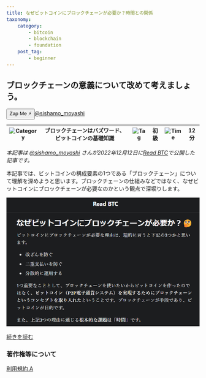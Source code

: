 ```yaml
---
title: なぜビットコインにブロックチェーンが必要か？時間との関係
taxonomy:
    category:
        - bitcoin
        - blockchain
        - foundation
    post_tag:
        - beginner
---
```


## ブロックチェーンの意義について改めて考えましょう。

<div><button class="zap-button" data-npub="npub1x3x7spzvt6yflg4l825agplakkyv8h62h5jsl9qq7ghxlcr490wqz4qfw6" data-relays="wss://relay.damus.io,wss://relay.snort.social,wss://nostr.wine,wss://relay.nostr.band">Zap Me ⚡</button><a href="https://twitter.com/sishamo_moyashi">@sishamo_moyashi</a></div>

|  ![Category](/_images/category.png)  |  ブロックチェーンはバズワード、ビットコインの基礎知識 |  ![Tag](/_images/tag.png)  | 初級  | ![Time](/_images/timer.png)  |  12分  |
| ---- | ---- | ---- | ---- | ---- | ---- |

*本記事は [@sishamo_moyashi](https://twitter.com/sishamo_moyashi) さんが2022年12月12日に[Read BTC](https://readbtc.substack.com/)で公開した記事です。*

本記事では、ビットコインの構成要素の1つである「ブロックチェーン」について理解を深めようと思います。ブロックチェーンの仕組みなどではなく、なぜビットコインにブロックチェーンが必要なのかという観点で深堀りします。

[![@sishamo_moyashi さんの記事](/_images/blockchain_time_2.png)](https://readbtc.substack.com/p/blockchain-time)

[続きを読む](https://readbtc.substack.com/p/blockchain-time)


### 著作権等について
[利用規約 A](http://lostinbitcoin.jp.testrs.jp/staging/copyright/#uaa)
